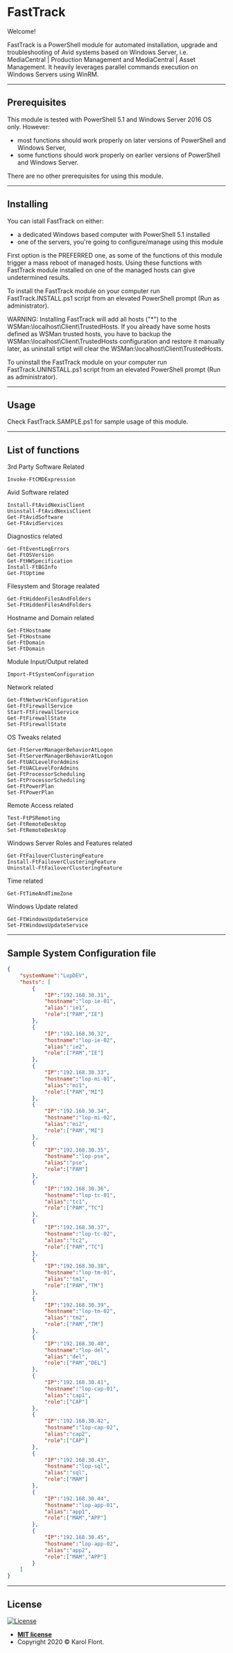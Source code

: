 # FastTrack

Welcome!

FastTrack is a PowerShell module for automated installation, upgrade and troubleshooting of Avid systems based on Windows Server, i.e. MediaCentral | Production Management and MediaCentral | Asset Management. It heavily leverages parallel commands execution on Windows Servers using WinRM.

---

## Prerequisites

This module is tested with PowerShell 5.1 and Windows Server 2016 OS only. However:
- most functions should work properly on later versions of PowerShell and Windows Server,
- some functions should work properly on earlier versions of PowerShell and Windows Server.

There are no other prerequisites for using this module.

---

## Installing

You can istall FastTrack on either:
- a dedicated Windows based computer with PowerShell 5.1 installed
- one of the servers, you're going to configure/manage using this module

First option is the PREFERRED one, as some of the functions of this module trigger a mass reboot of managed hosts. Using these functions with FastTrack module installed on one of the managed hosts can give undetermined results.

To install the FastTrack module on your computer run FastTrack.INSTALL.ps1 script from an elevated PowerShell prompt (Run as administrator).

WARNING: Installing FastTrack will add all hosts ("*") to the WSMan:\localhost\Client\TrustedHosts. If you already have some hosts defined as WSMan trusted hosts, you have to backup the WSMan:\localhost\Client\TrustedHosts configuration and restore it manually later, as uninstall srtipt will clear the WSMan:\localhost\Client\TrustedHosts. 

To uninstall the FastTrack module on your computer run FastTrack.UNINSTALL.ps1 script from an elevated PowerShell prompt (Run as administrator).

---

## Usage

Check FastTrack.SAMPLE.ps1 for sample usage of this module.

---

## List of functions

3rd Party Software Related

    Invoke-FtCMDExpression

Avid Software related

    Install-FtAvidNexisClient
    Uninstall-FtAvidNexisClient
    Get-FtAvidSoftware
    Get-FtAvidServices

Diagnostics related

    Get-FtEventLogErrors
    Get-FtOSVersion
    Get-FtHWSpecification
    Install-FtBGInfo
    Get-FtUptime 

Filesystem and Storage realated

    Get-FtHiddenFilesAndFolders
    Set-FtHiddenFilesAndFolders

Hostname and Domain related

    Get-FtHostname
    Set-FtHostname
    Get-FtDomain
    Set-FtDomain

Module Input/Output related

    Import-FtSystemConfiguration

Network related

    Get-FtNetworkConfiguration
    Get-FtFirewallService
    Start-FtFirewallService
    Get-FtFirewallState
    Set-FtFirewallState

OS Tweaks related

    Get-FtServerManagerBehaviorAtLogon
    Set-FtServerManagerBehaviorAtLogon
    Get-FtUACLevelForAdmins
    Set-FtUACLevelForAdmins
    Get-FtProcessorScheduling
    Set-FtProcessorScheduling
    Get-FtPowerPlan
    Set-FtPowerPlan

Remote Access related

    Test-FtPSRemoting
    Get-FtRemoteDesktop
    Set-FtRemoteDesktop

Windows Server Roles and Features related

    Get-FtFailoverClusteringFeature
    Install-FtFailoverClusteringFeature
    Uninstall-FtFailoverClusteringFeature

Time related

    Get-FtTimeAndTimeZone

Windows Update related

    Get-FtWindowsUpdateService
    Set-FtWindowsUpdateService

---

## Sample System Configuration file

```json
{
    "systemName":"LopDEV",
    "hosts": [
        {
            "IP":"192.168.30.31",
            "hostname":"lop-ie-01",
            "alias":"ie1",
            "role":["PAM","IE"]
        },
        {
            "IP":"192.168.30.32",
            "hostname":"lop-ie-02",
            "alias":"ie2",
            "role":["PAM","IE"]
        },
        {
            "IP":"192.168.30.33",
            "hostname":"lop-mi-01",
            "alias":"mi1",
            "role":["PAM","MI"]
        },
        {
            "IP":"192.168.30.34",
            "hostname":"lop-mi-02",
            "alias":"mi2",
            "role":["PAM","MI"]
        },
        {
            "IP":"192.168.30.35",
            "hostname":"lop-pse",
            "alias":"pse",
            "role":["PAM"]
        },
        {
            "IP":"192.168.30.36",
            "hostname":"lop-tc-01",
            "alias":"tc1",
            "role":["PAM","TC"]
        },
        {
            "IP":"192.168.30.37",
            "hostname":"lop-tc-02",
            "alias":"tc2",
            "role":["PAM","TC"]
        },
        {
            "IP":"192.168.30.38",
            "hostname":"lop-tm-01",
            "alias":"tm1",
            "role":["PAM","TM"]
        },
        {
            "IP":"192.168.30.39",
            "hostname":"lop-tm-02",
            "alias":"tm2",
            "role":["PAM","TM"]
        },
        {
            "IP":"192.168.30.40",
            "hostname":"lop-del",
            "alias":"del",
            "role":["PAM","DEL"]
        },
        {
            "IP":"192.168.30.41",
            "hostname":"lop-cap-01",
            "alias":"cap1",
            "role":["CAP"]
        },
        {
            "IP":"192.168.30.42",
            "hostname":"lop-cap-02",
            "alias":"cap2",
            "role":["CAP"]
        },
        {
            "IP":"192.168.30.43",
            "hostname":"lop-sql",
            "alias":"sql",
            "role":["MAM"]
        },
        {
            "IP":"192.168.30.44",
            "hostname":"lop-app-01",
            "alias":"app1",
            "role":["MAM","APP"]
        },
        {
            "IP":"192.168.30.45",
            "hostname":"lop-app-02",
            "alias":"app2",
            "role":["MAM","APP"]
        }
    ]
}
```

---

## License

[![License](http://img.shields.io/:license-mit-blue.svg?style=flat-square)](http://badges.mit-license.org)

- **[MIT license](http://opensource.org/licenses/mit-license.php)**
- Copyright 2020 © <a>Karol Flont</a>.